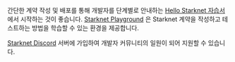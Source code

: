 간단한 계약 작성 및 배포를 통해 개발자를 단계별로 안내하는 [Hello Starknet 자습서](https://docs.starknet.io/documentation/)에서 시작하는 것이 좋습니다. [Starknet Playground](https://starknet.io/playground/?lesson=starknet_contract) 은 Starknet 계약을 작성하고 테스트하는 방법을 학습할 수 있는 환경을 제공합니다. 

[Starknet Discord](https://discord.com/invite/QypNMzkHbc) 서버에 가입하여 개발자 커뮤니티의 일원이 되어 지원할 수 있습니다.